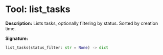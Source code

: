 # Tool: list_tasks

**Description:**
Lists tasks, optionally filtering by status. Sorted by creation time.

**Signature:**
```python
list_tasks(status_filter: str = None) -> dict
```
